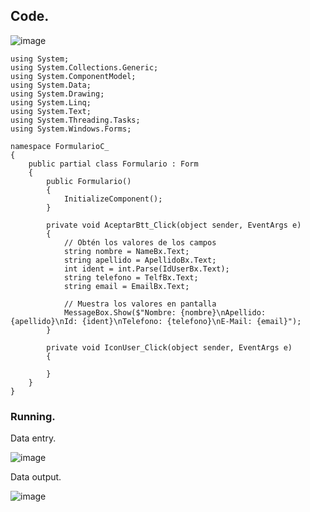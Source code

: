 





## Code.

![image](https://user-images.githubusercontent.com/121737914/221419476-a4812fcf-27f1-4f82-81a0-4d043376be2e.png)


```
using System;
using System.Collections.Generic;
using System.ComponentModel;
using System.Data;
using System.Drawing;
using System.Linq;
using System.Text;
using System.Threading.Tasks;
using System.Windows.Forms;

namespace FormularioC_
{
    public partial class Formulario : Form
    {
        public Formulario()
        {
            InitializeComponent();
        }

        private void AceptarBtt_Click(object sender, EventArgs e)
        {
            // Obtén los valores de los campos
            string nombre = NameBx.Text;
            string apellido = ApellidoBx.Text;
            int ident = int.Parse(IdUserBx.Text);
            string telefono = TelfBx.Text;
            string email = EmailBx.Text;

            // Muestra los valores en pantalla
            MessageBox.Show($"Nombre: {nombre}\nApellido: {apellido}\nId: {ident}\nTelefono: {telefono}\nE-Mail: {email}");
        }

        private void IconUser_Click(object sender, EventArgs e)
        {

        }
    }
}
```



### Running.

Data entry.

![image](https://user-images.githubusercontent.com/121737914/221419838-6e071acf-74a3-42ea-a7fa-8c5ab6cda480.png)

Data output.

![image](https://user-images.githubusercontent.com/121737914/221419797-5c598fba-4c5f-49be-b4a6-af6f5416053f.png)

